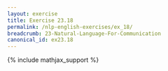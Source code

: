 ```yaml
---
layout: exercise
title: Exercise 23.18
permalink: /nlp-english-exercises/ex_18/
breadcrumb: 23-Natural-Language-For-Communication
canonical_id: ex23.18
---
```


{% include mathjax_support %}
